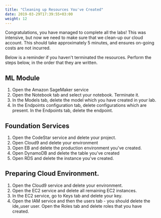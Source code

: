 ```yaml
---
title: "Cleaning up Resources You've Created"
date: 2019-03-29T17:39:55+03:00
weight: 12
---
```


Congratulations, you have managed to complete all the labs! This was intensive, but now we need to make sure that we clean-up our cloud account. This should take approximately 5 minutes, and ensures on-going costs are not incurred. 

Below is a reminder if you haven't terminated the resources. Perform the steps below, in the order that they are written.


## ML Module
1. Open the Amazon SageMaker service
1. Open the Notebook tab and select your notebook. Terminate it.
1. In the Models tab, delete the model which you have created in your lab.
1. In the Endpoints configuration tab, delete configurations which are present. In the Endpoints tab, delete the endpoint.

## Foundation Services

1. Open the CodeStar service and delete your project.
1. Open Cloud9 and delete your environment
1. Open EB and delete the production environment you've created.
1. Open DynamoDB and delete the table you've created
1. Open RDS and delete the instance you've created.

## Preparing Cloud Environment.

1. Open the Cloud9 service and delete your environment.
1. Open the EC2 service and delete all remaining EC2 instances.
1. In the EC2 service, go to Keys tab and delete your key.
1. Open the IAM service and then the users tab - you should delete the ide_user user. Open the Roles tab and delete roles that you have created.




